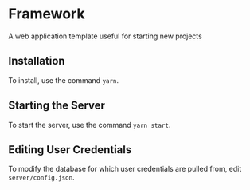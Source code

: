 # Framework
A web application template useful for starting new projects

## Installation
To install, use the command `yarn`.

## Starting the Server
To start the server, use the command `yarn start`.

## Editing User Credentials
To modify the database for which user credentials are pulled from, edit `server/config.json`.